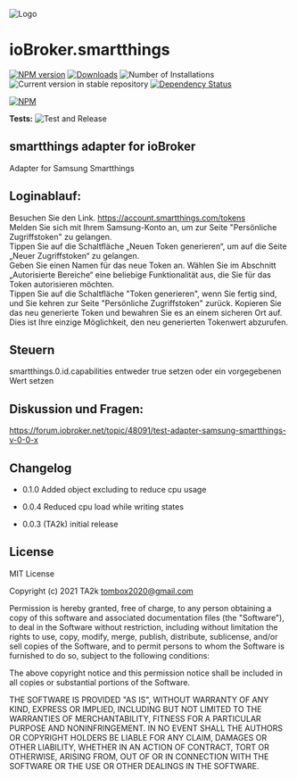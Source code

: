 ![Logo](admin/smartthings.png)

# ioBroker.smartthings

[![NPM version](https://img.shields.io/npm/v/iobroker.smartthings.svg)](https://www.npmjs.com/package/iobroker.smartthings)
[![Downloads](https://img.shields.io/npm/dm/iobroker.smartthings.svg)](https://www.npmjs.com/package/iobroker.smartthings)
![Number of Installations](https://iobroker.live/badges/smartthings-installed.svg)
![Current version in stable repository](https://iobroker.live/badges/smartthings-stable.svg)
[![Dependency Status](https://img.shields.io/david/TA2k/iobroker.smartthings.svg)](https://david-dm.org/TA2k/iobroker.smartthings)

[![NPM](https://nodei.co/npm/iobroker.smartthings.png?downloads=true)](https://nodei.co/npm/iobroker.smartthings/)

**Tests:** ![Test and Release](https://github.com/TA2k/ioBroker.smartthings/workflows/Test%20and%20Release/badge.svg)

## smartthings adapter for ioBroker

Adapter for Samsung Smartthings

## Loginablauf:

Besuchen Sie den Link. https://account.smartthings.com/tokens  
Melden Sie sich mit Ihrem Samsung-Konto an, um zur Seite \"Persönliche Zugriffstoken\" zu gelangen.  
Tippen Sie auf die Schaltfläche „Neuen Token generieren“, um auf die Seite „Neuer Zugriffstoken“ zu gelangen.  
Geben Sie einen Namen für das neue Token an. Wählen Sie im Abschnitt „Autorisierte Bereiche“ eine beliebige Funktionalität aus, die Sie für das Token autorisieren möchten.  
Tippen Sie auf die Schaltfläche \"Token generieren\", wenn Sie fertig sind, und Sie kehren zur Seite \"Persönliche Zugriffstoken\" zurück. Kopieren Sie das neu generierte Token und bewahren Sie es an einem sicheren Ort auf. Dies ist Ihre einzige Möglichkeit, den neu generierten Tokenwert abzurufen.

## Steuern

smartthings.0.id.capabilities entweder true setzen oder ein vorgegebenen Wert setzen

## Diskussion und Fragen:

https://forum.iobroker.net/topic/48091/test-adapter-samsung-smartthings-v-0-0-x

## Changelog

- 0.1.0 Added object excluding to reduce cpu usage

- 0.0.4 Reduced cpu load while writing states

- 0.0.3 (TA2k) initial release

## License

MIT License

Copyright (c) 2021 TA2k <tombox2020@gmail.com>

Permission is hereby granted, free of charge, to any person obtaining a copy
of this software and associated documentation files (the "Software"), to deal
in the Software without restriction, including without limitation the rights
to use, copy, modify, merge, publish, distribute, sublicense, and/or sell
copies of the Software, and to permit persons to whom the Software is
furnished to do so, subject to the following conditions:

The above copyright notice and this permission notice shall be included in all
copies or substantial portions of the Software.

THE SOFTWARE IS PROVIDED "AS IS", WITHOUT WARRANTY OF ANY KIND, EXPRESS OR
IMPLIED, INCLUDING BUT NOT LIMITED TO THE WARRANTIES OF MERCHANTABILITY,
FITNESS FOR A PARTICULAR PURPOSE AND NONINFRINGEMENT. IN NO EVENT SHALL THE
AUTHORS OR COPYRIGHT HOLDERS BE LIABLE FOR ANY CLAIM, DAMAGES OR OTHER
LIABILITY, WHETHER IN AN ACTION OF CONTRACT, TORT OR OTHERWISE, ARISING FROM,
OUT OF OR IN CONNECTION WITH THE SOFTWARE OR THE USE OR OTHER DEALINGS IN THE
SOFTWARE.
